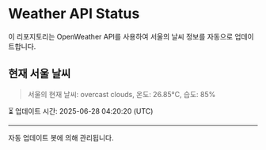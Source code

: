 
# Weather API Status

이 리포지토리는 OpenWeather API를 사용하여 서울의 날씨 정보를 자동으로 업데이트합니다.

## 현재 서울 날씨
> 서울의 현재 날씨: overcast clouds, 온도: 26.85°C, 습도: 85%

⏳ 업데이트 시간: 2025-06-28 04:20:20 (UTC)

---
자동 업데이트 봇에 의해 관리됩니다.
